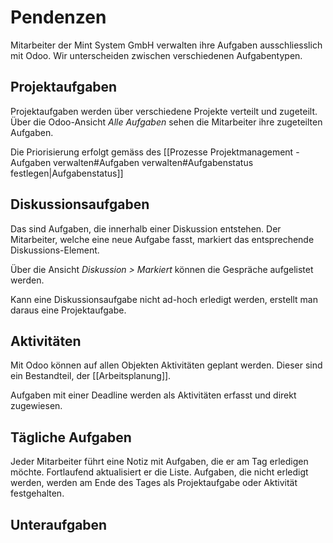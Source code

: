 # Pendenzen

Mitarbeiter der Mint System GmbH verwalten ihre Aufgaben ausschliesslich mit Odoo. Wir unterscheiden zwischen verschiedenen Aufgabentypen.

## Projektaufgaben

Projektaufgaben werden über verschiedene Projekte verteilt und zugeteilt. Über die Odoo-Ansicht *Alle Aufgaben* sehen die Mitarbeiter ihre zugeteilten Aufgaben.

Die Priorisierung erfolgt gemäss des [[Prozesse Projektmanagement - Aufgaben verwalten#Aufgaben verwalten#Aufgabenstatus festlegen|Aufgabenstatus]]

## Diskussionsaufgaben

Das sind Aufgaben, die innerhalb einer Diskussion entstehen. Der Mitarbeiter, welche eine neue Aufgabe fasst, markiert das entsprechende Diskussions-Element.

Über die Ansicht *Diskussion > Markiert* können die Gespräche aufgelistet werden.

Kann eine Diskussionsaufgabe nicht ad-hoch erledigt werden, erstellt man daraus eine Projektaufgabe.

## Aktivitäten

Mit Odoo können auf allen Objekten Aktivitäten geplant werden. Dieser sind ein Bestandteil, der [[Arbeitsplanung]].

Aufgaben mit einer Deadline werden als Aktivitäten erfasst und direkt zugewiesen.

## Tägliche Aufgaben

Jeder Mitarbeiter führt eine Notiz mit Aufgaben, die er am Tag erledigen möchte. Fortlaufend aktualisiert er die Liste. Aufgaben, die nicht erledigt werden, werden am Ende des Tages als Projektaufgabe oder Aktivität festgehalten.

## Unteraufgaben

